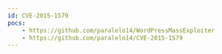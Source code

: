 ```yaml
---
id: CVE-2015-1579
pocs:
    - https://github.com/paralelo14/WordPressMassExploiter
    - https://github.com/paralelo14/CVE-2015-1579
---
```

